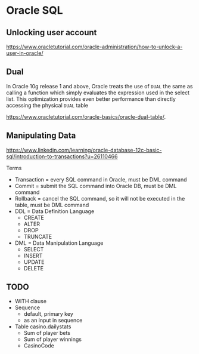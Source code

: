 

# Oracle SQL

## Unlocking user account

https://www.oracletutorial.com/oracle-administration/how-to-unlock-a-user-in-oracle/

## Dual

In Oracle 10g release 1 and above, Oracle treats the use of `DUAL` the same as calling a function which simply evaluates the expression  used in the select list. This optimization provides even better  performance than directly accessing the physical `DUAL` table

https://www.oracletutorial.com/oracle-basics/oracle-dual-table/.

## Manipulating Data

https://www.linkedin.com/learning/oracle-database-12c-basic-sql/introduction-to-transactions?u=26110466

Terms

- Transaction = every SQL command in Oracle, must be DML command
- Commit = submit the SQL command into Oracle DB, must be DML command
- Rollback = cancel the SQL command, so it will not be executed in the table, must be DML command
- DDL = Data Definition Language
  - CREATE
  - ALTER
  - DROP
  - TRUNCATE
- DML = Data Manipulation Language
  - SELECT
  - INSERT
  - UPDATE
  - DELETE



## TODO

- WITH clause
- Sequence
  - default, primary key
  - as an input in sequence
- Table casino.dailystats
  - Sum of player bets
  - Sum of player winnings
  - CasinoCode


